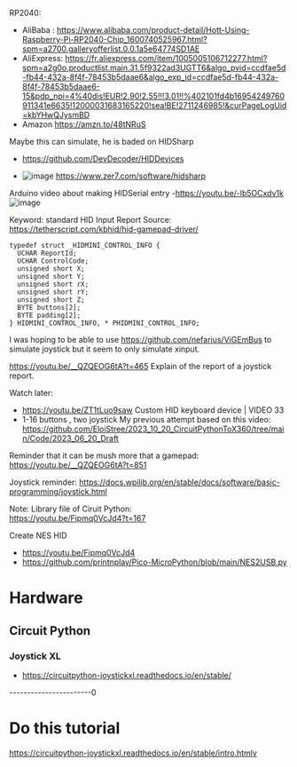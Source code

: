 
RP2040:
- AliBaba : https://www.alibaba.com/product-detail/Hott-Using-Raspberry-Pi-RP2040-Chip_1600740525967.html?spm=a2700.galleryofferlist.0.0.1a5e64774SD1AE
- AliExpress: https://fr.aliexpress.com/item/1005005106712277.html?spm=a2g0o.productlist.main.31.5f9322ad3UGTT6&algo_pvid=ccdfae5d-fb44-432a-8f4f-78453b5daae6&algo_exp_id=ccdfae5d-fb44-432a-8f4f-78453b5daae6-15&pdp_npi=4%40dis!EUR!2.90!2.55!!!3.01!!%402101fd4b16954249760911341e6635!12000031683165220!sea!BE!2711246985!&curPageLogUid=kbYHwQJysmBD
- Amazon https://amzn.to/48tNRuS


Maybe this can simulate, he is baded on HIDSharp
- https://github.com/DevDecoder/HIDDevices

- ![image](https://github.com/EloiStree/2023_09_21_SimulateJoystickInputSearch/assets/20149493/56ee624c-c057-4f34-990a-f2ebe46a940a)
https://www.zer7.com/software/hidsharp




Arduino video about making HIDSerial entry
-https://youtu.be/-lb5OCxdv1k 
![image](https://github.com/EloiStree/2023_09_21_SimulateJoystickInputSearch/assets/20149493/697230c9-c1d9-4456-b1c7-a2d16860d5c5)


Keyword: standard HID Input Report
Source: https://tetherscript.com/kbhid/hid-gamepad-driver/
```
typedef struct _HIDMINI_CONTROL_INFO {
  UCHAR ReportId;
  UCHAR ControlCode;
  unsigned short X;
  unsigned short Y;
  unsigned short rX;
  unsigned short rY;
  unsigned short Z;
  BYTE buttons[2];
  BYTE padding[2];
} HIDMINI_CONTROL_INFO, * PHIDMINI_CONTROL_INFO;
```

I was hoping to be able to use https://github.com/nefarius/ViGEmBus to simulate joystick but it seem to only simulate xinput.


https://youtu.be/__QZQEOG6tA?t=465
Explain of the report of a joystick report.


Watch later: 
- https://youtu.be/ZT1tLuo9saw Custom HID keyboard device | VIDEO 33
- 1-16 buttons , two joystick
My previous attempt based on this video:
  https://github.com/EloiStree/2023_10_20_CircuitPythonToX360/tree/main/Code/2023_06_20_Draft

Reminder that it can be mush more that a gamepad:  
https://youtu.be/__QZQEOG6tA?t=851  



Joystick reminder: 
https://docs.wpilib.org/en/stable/docs/software/basic-programming/joystick.html

Note: Library file of Ciruit Python:  
https://youtu.be/Fipmq0VcJd4?t=167  


Create NES HID
- https://youtu.be/Fipmq0VcJd4
- https://github.com/printnplay/Pico-MicroPython/blob/main/NES2USB.py

# Hardware

## Circuit Python

### Joystick XL

- https://circuitpython-joystickxl.readthedocs.io/en/stable/



-----------------------0

# Do this tutorial 
https://circuitpython-joystickxl.readthedocs.io/en/stable/intro.htmlv
